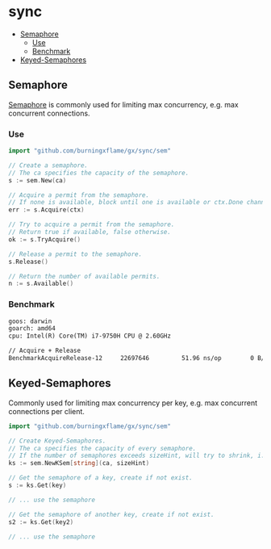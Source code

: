 # sync

- [Semaphore](#semaphore)
  - [Use](#use)
  - [Benchmark](#benchmark)
- [Keyed-Semaphores](#keyed-semaphores)

## Semaphore

[Semaphore](sem/sem.go) is commonly used for limiting max concurrency, e.g. max concurrent connections.

### Use

```go
import "github.com/burningxflame/gx/sync/sem"

// Create a semaphore.
// The ca specifies the capacity of the semaphore.
s := sem.New(ca)

// Acquire a permit from the semaphore.
// If none is available, block until one is available or ctx.Done channel is closed.
err := s.Acquire(ctx)

// Try to acquire a permit from the semaphore.
// Return true if available, false otherwise.
ok := s.TryAcquire()

// Release a permit to the semaphore.
s.Release()

// Return the number of available permits.
n := s.Available()
```

### Benchmark

```txt
goos: darwin
goarch: amd64
cpu: Intel(R) Core(TM) i7-9750H CPU @ 2.60GHz

// Acquire + Release
BenchmarkAcquireRelease-12     22697646         51.96 ns/op        0 B/op        0 allocs/op
```

## Keyed-Semaphores

Commonly used for limiting max concurrency per key, e.g. max concurrent connections per client.

```go
import "github.com/burningxflame/gx/sync/sem"

// Create Keyed-Semaphores.
// The ca specifies the capacity of every semaphore.
// If the number of semaphores exceeds sizeHint, will try to shrink, i.e. remove semaphores who have no permits taken.
ks := sem.NewKSem[string](ca, sizeHint)

// Get the semaphore of a key, create if not exist.
s := ks.Get(key)

// ... use the semaphore

// Get the semaphore of another key, create if not exist.
s2 := ks.Get(key2)

// ... use the semaphore
```
